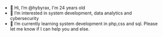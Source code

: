 - 👋 Hi, I’m @hybyrax, I'm 24 years old
- 👀 I’m interested in system development, data analytics and cybersecurity
- 🌱 I’m currently learning system development in php,css and sql. Please let me know if I can help you and else. 

<!---
hybyrax/hybyrax is a ✨ special ✨ repository because its `README.md` (this file) appears on your GitHub profile.
You can click the Preview link to take a look at your changes.
--->
